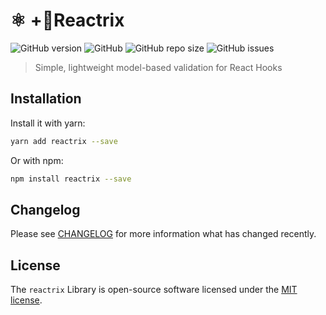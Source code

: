 # ⚛️ +🚦Reactrix

<p align="left">
<img alt="GitHub version" src="https://img.shields.io/github/v/release/getspooky/useValidator?style=for-the-badge">
<img alt="GitHub" src="https://img.shields.io/github/license/getspooky/useValidator?style=for-the-badge">
<img alt="GitHub repo size" src="https://img.shields.io/github/repo-size/getspooky/useValidator?style=for-the-badge">
<img alt="GitHub issues" src="https://img.shields.io/github/issues/getspooky/useValidator?style=for-the-badge">
</p>

> Simple, lightweight model-based validation for React Hooks


## Installation

Install it with yarn:

```sh
yarn add reactrix --save
```

Or with npm:

```sh
npm install reactrix --save
```

## Changelog 

Please see [CHANGELOG](CHANGELOG.md) for more information what has changed recently.

## License

The `reactrix` Library is open-source software licensed under the [MIT license](https://opensource.org/licenses/MIT).

